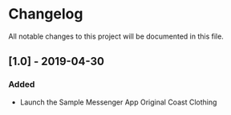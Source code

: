 # Changelog

All notable changes to this project will be documented in this file.

## [1.0] - 2019-04-30
### Added
- Launch the Sample Messenger App Original Coast Clothing
